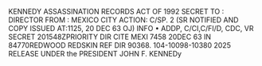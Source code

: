KENNEDY ASSASSINATION RECORDS ACT OF 1992 SECRET TO : DIRECTOR FROM : MEXICO CITY ACTION: C/SP. 2 (SR NOTIFIED AND COPY ISSUED AT:1125, 20 DEC 63 OJ) INFO • ADDP, C/CI,C/FI/D, CDC, VR SECRET 201548ZPRIORITY DIR CITE MEXI 7458 20DEC 63 IN 84770REDWOOD REDSKIN REF DIR 90368. 104-10098-10380 2025 RELEASE UNDER the PRESIDENT JOHN F. KENNEDy